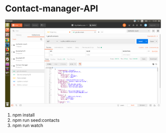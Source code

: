 # Contact-manager-API

![alt contact manager api](./contact_manager.png)

1. npm install
2. npm run seed:contacts
3. npm run watch
